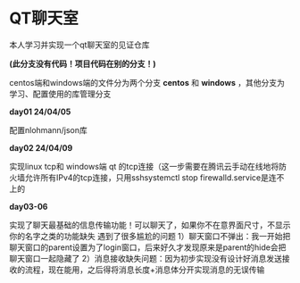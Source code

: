 # QT聊天室
本人学习并实现一个qt聊天室的见证仓库

**(此分支没有代码！项目代码在别的分支！)**

centos端和windows端的文件分为两个分支 **centos** 和 **windows** ，其他分支为学习、配置使用的库管理分支

**day01 24/04/05**

配置nlohmann/json库

**day02 24/04/09**

实现linux tcp和 windows端 qt 的tcp连接（这一步需要在腾讯云手动在线地将防火墙允许所有IPv4的tcp连接，只用sshsystemctl stop firewalld.service是连不上的

**day03-06**

实现了聊天最基础的信息传输功能！可以聊天了，如果你不在意界面尺寸，不显示你的名字之类的功能缺失
遇到了很多尴尬的问题
1）聊天窗口不弹出：我一开始把聊天窗口的parent设置为了login窗口，后来好久才发现原来是parent的hide会把聊天窗口一起隐藏了
2）消息接收缺失问题：因为初步实现没有设计好消息发送接收的流程，现在能用，之后得将消息长度+消息体分开实现消息的无误传输
